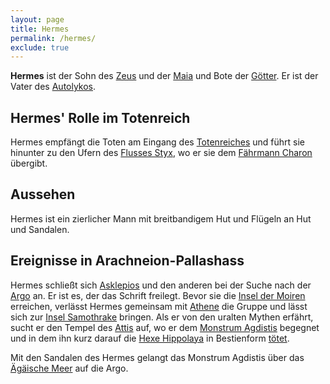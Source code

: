 ```yaml
---
layout: page
title: Hermes
permalink: /hermes/
exclude: true
---
```


**Hermes** ist der Sohn des [Zeus](/zeus/) und der [Maia](/maia/) und Bote der [Götter](/goetter/). Er ist der Vater des [Autolykos](/autolykos/).

## Hermes' Rolle im Totenreich

Hermes empfängt die Toten am Eingang des [Totenreiches](/totenreich/) und führt sie hinunter zu den Ufern des [Flusses Styx](/styx/), wo er sie dem [Fährmann Charon](/charon/) übergibt.

## Aussehen

Hermes ist ein zierlicher Mann mit breitbandigem Hut und Flügeln an Hut und Sandalen.

## Ereignisse in Arachneion-Pallashass

Hermes schließt sich [Asklepios](/asklepios/) und den anderen bei der Suche nach der [Argo](/argo/) an. Er ist es, der das Schrift freilegt. Bevor sie die [Insel der Moiren](/insel-der-moiren/) erreichen, verlässt Hermes gemeinsam mit [Athene](/athene/) die Gruppe und lässt sich zur [Insel Samothrake](/samothrake/) bringen. Als er von den uralten Mythen erfährt, sucht er den Tempel des [Attis](/attis/) auf, wo er dem [Monstrum Agdistis](/agdistis/) begegnet und in dem ihn kurz darauf die [Hexe Hippolaya](/hippolaya/) in Bestienform [tötet](/tod-des-hermes/).

Mit den Sandalen des Hermes gelangt das Monstrum Agdistis über das [Ägäische Meer](/aegaeisches-meer/) auf die Argo. 

